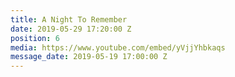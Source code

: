 ```yaml
---
title: A Night To Remember
date: 2019-05-29 17:20:00 Z
position: 6
media: https://www.youtube.com/embed/yVjjYhbkaqs
message_date: 2019-05-19 17:00:00 Z
---
```



